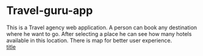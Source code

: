 # Travel-guru-app
This is a Travel agency web application. A person can book any destination where he want to go. After selecting a place he can see how many hotels available in this location. There is map for better user experience.
<br>
[title](https://www.example.com)